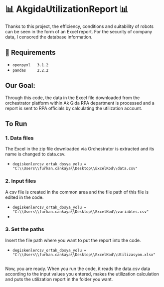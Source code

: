 # 📊 AkgidaUtilizationReport 📊
Thanks to this project, the efficiency, conditions and suitability of robots can be seen in the form of an Excel report. For the security of company data, I censored the database information.

## 🧬 Requirements
* `openpyxl   3.1.2`
* `pandas     2.2.2`

## Our Goal:
Through this code, the data in the Excel file downloaded from the orchestrator platform within Ak Gıda RPA department is processed and a report is sent to RPA officials by calculating the utilization account.

## To Run
### 1. Data files
The Excel in the zip file downloaded via Orchestrator is extracted and its name is changed to data.csv.
* `degiskenlercsv_ortak_dosya_yolu = "C:\\Users\\furkan.cankaya\\Desktop\\ExcelKod\\data.csv"`

### 2. Input files
A csv file is created in the common area and the file path of this file is edited in the code.
* `degiskenlercsv_ortak_dosya_yolu = "C:\\Users\\furkan.cankaya\\Desktop\\ExcelKod\\variables.csv"`
* 
### 3. Set the paths
Insert the file path where you want to put the report into the code.
* `degiskenlercsv_ortak_dosya_yolu = "C:\\Users\\furkan.cankaya\\Desktop\\ExcelKod\\Utilizasyon.xlsx"`

##
Now, you are ready. When you run the code, it reads the data.csv data according to the input values ​​you entered, makes the utilization calculation and puts the utilization report in the folder you want.
##
